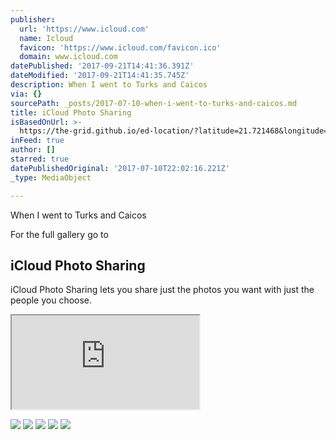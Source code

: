 ```yaml
---
publisher:
  url: 'https://www.icloud.com'
  name: Icloud
  favicon: 'https://www.icloud.com/favicon.ico'
  domain: www.icloud.com
datePublished: '2017-09-21T14:41:36.391Z'
dateModified: '2017-09-21T14:41:35.745Z'
description: When I went to Turks and Caicos
via: {}
sourcePath: _posts/2017-07-10-when-i-went-to-turks-and-caicos.md
title: iCloud Photo Sharing
isBasedOnUrl: >-
  https://the-grid.github.io/ed-location/?latitude=21.721468&longitude=-71.620178&zoom=8&address=Turks%20and%20Caicos%20Islands
inFeed: true
author: []
starred: true
datePublishedOriginal: '2017-07-10T22:02:16.221Z'
_type: MediaObject

---
```

When I went to Turks and Caicos

For the full gallery go to

<article style=""><h1>iCloud Photo Sharing</h1><p>iCloud Photo Sharing lets you share just the photos you want with just the people you choose.</p></article>

<iframe src="https://the-grid.github.io/ed-location/?latitude=21.721468&amp;longitude=-71.620178&amp;zoom=13&amp;address=Turks%20and%20Caicos%20Islands" style=""></iframe>

![](https://the-grid-user-content.s3-us-west-2.amazonaws.com/0b6d1afe-63c5-430a-85f0-0eaf32b7a636.jpg)
![](https://s3-us-west-2.amazonaws.com/the-grid-img/p/8549e4928a623203ac72dcf3541e9f0f851a012f.jpg)
![](https://the-grid-user-content.s3-us-west-2.amazonaws.com/0b577220-3770-495c-bafa-b3a8b3338ae8.jpg)
![](https://s3-us-west-2.amazonaws.com/the-grid-img/p/8732f0af764ae612f820c80165702fd3c57e177e.jpg)
![](https://s3-us-west-2.amazonaws.com/the-grid-img/p/dda8bc3e3680fd95608a4e8b9ee8d3fbf3929c52.jpg)